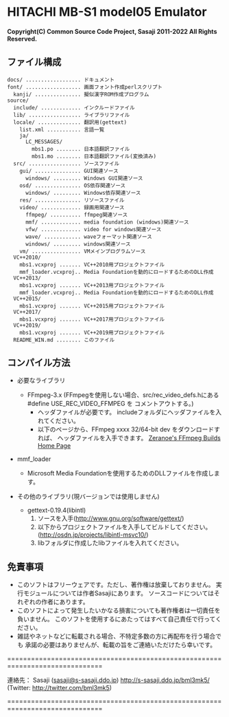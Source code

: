 # HITACHI MB-S1 model05 Emulator

#### Copyright(C) Common Source Code Project, Sasaji 2011-2022 All Rights Reserved.

## ファイル構成

    docs/ .................. ドキュメント
    font/ .................. 画面フォント作成perlスクリプト
      kanji/ ............... 擬似漢字ROM作成プログラム
    source/
      include/ ............. インクルードファイル
      lib/ ................. ライブラリファイル
      locale/ .............. 翻訳用(gettext)
        list.xml ........... 言語一覧
        ja/
          LC_MESSAGES/
            mbs1.po ........ 日本語翻訳ファイル
            mbs1.mo ........ 日本語翻訳ファイル(変換済み)
      src/ ................. ソースファイル
        gui/ ............... GUI関連ソース
          windows/ ......... Windows GUI関連ソース
        osd/ ............... OS依存関連ソース
          windows/ ......... Windows依存関連ソース
        res/ ............... リソースファイル
        video/ ............. 録画用関連ソース
          ffmpeg/ .......... ffmpeg関連ソース
          mmf/ ............. media foundation (windows)関連ソース
          vfw/ ............. video for windows関連ソース
          wave/ ............ waveフォーマット関連ソース
          windows/ ......... windows関連ソース
        vm/ ................ VMメインプログラムソース
      VC++2010/
        mbs1.vcxproj ....... VC++2010用プロジェクトファイル
        mmf_loader.vcxproj.. Media Foundationを動的にロードするためのDLL作成
      VC++2013/
        mbs1.vcxproj ....... VC++2013用プロジェクトファイル
        mmf_loader.vcxproj.. Media Foundationを動的にロードするためのDLL作成
      VC++2015/
        mbs1.vcxproj ....... VC++2015用プロジェクトファイル
      VC++2017/
        mbs1.vcxproj ....... VC++2017用プロジェクトファイル
      VC++2019/
        mbs1.vcxproj ....... VC++2019用プロジェクトファイル
      README_WIN.md ........ このファイル

## コンパイル方法

* 必要なライブラリ
  * FFmpeg-3.x
   (FFmpegを使用しない場合、src/rec_video_defs.hにある #define USE_REC_VIDEO_FFMPEG を
    コメントアウトする。)
    * ヘッダファイルが必要です。
    includeフォルダにヘッダファイルを入れてください。
    * 以下のページから、FFmpeg xxxx 32/64-bit dev をダウンロードすれば、
    ヘッダファイルを入手できます。
    [Zeranoe's FFmpeg Builds Home Page](http://ffmpeg.zeranoe.com/builds/)

* mmf_loader
  * Microsoft Media Foundationを使用するためのDLLファイルを作成します。

* その他のライブラリ(現バージョンでは使用しません)
  * gettext-0.19.4(libintl)
    1. ソースを入手(http://www.gnu.org/software/gettext/)
    2. 以下からプロジェクトファイルを入手してビルドしてください。
       (http://osdn.jp/projects/libintl-msvc10/)
    3. libフォルダに作成したlibファイルを入れてください。


## 免責事項

* このソフトはフリーウェアです。ただし、著作権は放棄しておりません。
  実行モジュールについては作者Sasajiにあります。
  ソースコードについてはそれぞれの作者にあります。
* このソフトによって発生したいかなる損害についても著作権者は一切責任を負いません。
  このソフトを使用するにあたってはすべて自己責任で行ってください。
* 雑誌やネットなどに転載される場合、不特定多数の方に再配布を行う場合でも
  承諾の必要はありませんが、転載の旨をご連絡いただけたら幸いです。


==============================================================================

連絡先：
  Sasaji (sasaji@s-sasaji.ddo.jp)
  http://s-sasaji.ddo.jp/bml3mk5/
  (Twitter: http://twitter.com/bml3mk5)

==============================================================================

